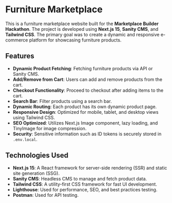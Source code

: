 # Furniture Marketplace

This is a furniture marketplace website built for the **Marketplace Builder Hackathon**. The project is developed using **Next.js 15**, **Sanity CMS**, and **Tailwind CSS**. The primary goal was to create a dynamic and responsive e-commerce platform for showcasing furniture products.

## Features

- **Dynamic Product Fetching**: Fetching furniture products via API or Sanity CMS.
- **Add/Remove from Cart**: Users can add and remove products from the cart.
- **Checkout Functionality**: Proceed to checkout after adding items to the cart.
- **Search Bar**: Filter products using a search bar.
- **Dynamic Routing**: Each product has its own dynamic product page.
- **Responsive Design**: Optimized for mobile, tablet, and desktop views using Tailwind CSS.
- **SEO Optimized**: Utilizes Next.js Image component, lazy loading, and TinyImage for image compression.
- **Security**: Sensitive information such as ID tokens is securely stored in `.env.local`.

## Technologies Used

- **Next.js 15**: A React framework for server-side rendering (SSR) and static site generation (SSG).
- **Sanity CMS**: Headless CMS to manage and fetch product data.
- **Tailwind CSS**: A utility-first CSS framework for fast UI development.
- **Lighthouse**: Used for performance, SEO, and best practices testing.
- **Postman**: Used for API testing.
